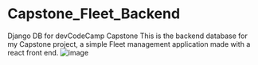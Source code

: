 # Capstone_Fleet_Backend
Django DB for devCodeCamp Capstone
This is the backend database for my Capstone project, a simple Fleet management application made with a react front end.
![image](https://user-images.githubusercontent.com/24422068/136251817-66356184-0d1a-4b22-8c45-2e6233f1d239.png)
